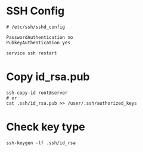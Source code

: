 # SSH Config
```
# /etc/ssh/sshd_config

PasswordAuthentication no
PubkeyAuthentication yes
```
```
service ssh restart
```
# Copy id_rsa.pub
```
ssh-copy-id root@server
# or
cat .ssh/id_rsa.pub >> /user/.ssh/authorized_keys
```
# Check key type
```
ssh-keygen -lf .ssh/id_rsa
```
